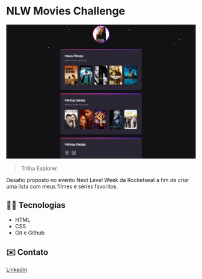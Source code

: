 # NLW Movies Challenge

![preview](./.github/preview.png)

> Trilha Explorer

Desafio proposto no evento Next Level Week da Rocketseat a fim de criar uma lista com meus filmes e séries favoritos.

## 👩‍💻 Tecnologias

- HTML
- CSS
- Git e Github

## ✉️ Contato
[Linkedin](https://www.linkedin.com/in/beatriz-fernandes-a41569238/)